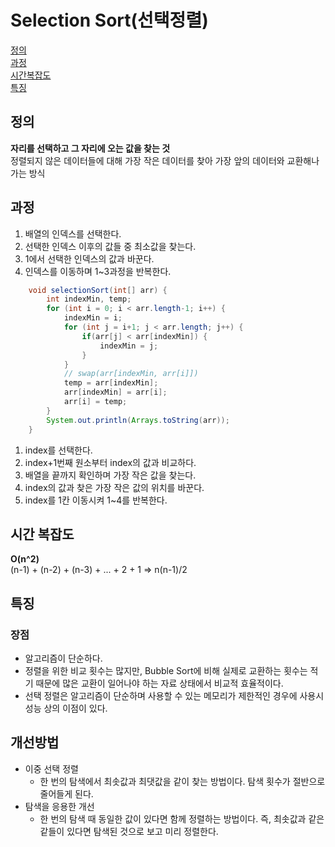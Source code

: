 # Selection Sort(선택정렬)
[정의](#정의)  
[과정](#과정ascending)  
[시간복잡도](#시간-복잡도)  
[특징](#특징)

## 정의
**자리를 선택하고 그 자리에 오는 값을 찾는 것**  
정렬되지 않은 데이터들에 대해 가장 작은 데이터를 찾아 가장 앞의 데이터와 교환해나가는 방식  

## 과정
1. 배열의 인덱스를 선택한다.
2. 선택한 인덱스 이후의 값들 중 최소값을 찾는다.
3. 1에서 선택한 인덱스의 값과 바꾼다.
4. 인덱스를 이동하며 1~3과정을 반복한다.
```java
    void selectionSort(int[] arr) {
        int indexMin, temp;
        for (int i = 0; i < arr.length-1; i++) {
            indexMin = i;
            for (int j = i+1; j < arr.length; j++) {
                if(arr[j] < arr[indexMin]) {
                    indexMin = j;
                }
            }
            // swap(arr[indexMin, arr[i]])
            temp = arr[indexMin];
            arr[indexMin] = arr[i];
            arr[i] = temp;
        }
        System.out.println(Arrays.toString(arr));
    }
```
1. index를 선택한다.
2. index+1번째 원소부터 index의 값과 비교하다.
3. 배열을 끝까지 확인하며 가장 작은 값을 찾는다.
4. index의 값과 찾은 가장 작은 값의 위치를 바꾼다.
5. index를 1칸 이동시켜 1~4를 반복한다.

## 시간 복잡도
**O(n^2)**  
(n-1) + (n-2) + (n-3) + ... + 2 + 1 => n(n-1)/2

## 특징

### 장점
- 알고리즘이 단순하다.
- 정렬을 위한 비교 횟수는 많지만, Bubble Sort에 비해 실제로 교환하는 횟수는 적기 때문에 많은 교환이 일어나야 하는 자료 상태에서 비교적 효율적이다.
- 선택 정렬은 알고리즘이 단순하며 사용할 수 있는 메모리가 제한적인 경우에 사용시 성능 상의 이점이 있다.

## 개선방법
- 이중 선택 정렬
    - 한 번의 탐색에서 최솟값과 최댓값을 같이 찾는 방법이다. 탐색 횟수가 절반으로 줄어들게 된다.
- 탐색을 응용한 개선
    - 한 번의 탐색 때 동일한 값이 있다면 함께 정렬하는 방법이다. 즉, 최솟값과 같은 같들이 있다면 탐색된 것으로 보고 미리 정렬한다.